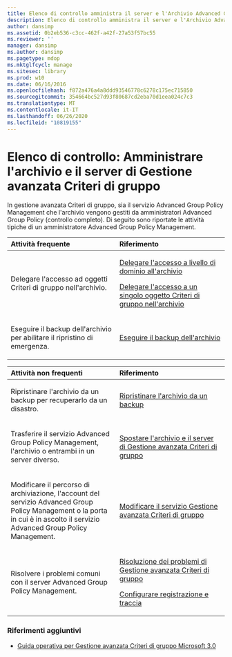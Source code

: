 ```yaml
---
title: Elenco di controllo amministra il server e l'Archivio Advanced Group Policy
description: Elenco di controllo amministra il server e l'Archivio Advanced Group Policy
author: dansimp
ms.assetid: 0b2eb536-c3cc-462f-a42f-27a53f57bc55
ms.reviewer: ''
manager: dansimp
ms.author: dansimp
ms.pagetype: mdop
ms.mktglfcycl: manage
ms.sitesec: library
ms.prod: w10
ms.date: 06/16/2016
ms.openlocfilehash: f872a476a4a8ddd93546778c6278c175ec715850
ms.sourcegitcommit: 354664bc527d93f80687cd2eba70d1eea024c7c3
ms.translationtype: MT
ms.contentlocale: it-IT
ms.lasthandoff: 06/26/2020
ms.locfileid: "10819155"
---
```

# Elenco di controllo: Amministrare l'archivio e il server di Gestione avanzata Criteri di gruppo


In gestione avanzata Criteri di gruppo, sia il servizio Advanced Group Policy Management che l'archivio vengono gestiti da amministratori Advanced Group Policy (controllo completo). Di seguito sono riportate le attività tipiche di un amministratore Advanced Group Policy Management.

<table>
<colgroup>
<col width="50%" />
<col width="50%" />
</colgroup>
<thead>
<tr class="header">
<th align="left">Attività frequente</th>
<th align="left">Riferimento</th>
</tr>
</thead>
<tbody>
<tr class="odd">
<td align="left"><p>Delegare l'accesso ad oggetti Criteri di gruppo nell'archivio.</p></td>
<td align="left"><p><a href="delegate-domain-level-access-to-the-archive-agpm30ops.md" data-raw-source="[Delegate Domain-Level Access to the Archive](delegate-domain-level-access-to-the-archive-agpm30ops.md)">Delegare l'accesso a livello di dominio all'archivio</a></p>
<p><a href="delegate-access-to-an-individual-gpo-in-the-archive-agpm30ops.md" data-raw-source="[Delegate Access to an Individual GPO in the Archive](delegate-access-to-an-individual-gpo-in-the-archive-agpm30ops.md)">Delegare l'accesso a un singolo oggetto Criteri di gruppo nell'archivio</a></p></td>
</tr>
<tr class="even">
<td align="left"><p>Eseguire il backup dell'archivio per abilitare il ripristino di emergenza.</p></td>
<td align="left"><p><a href="back-up-the-archive.md" data-raw-source="[Back Up the Archive](back-up-the-archive.md)">Eseguire il backup dell'archivio</a></p></td>
</tr>
</tbody>
</table>

 

<table>
<colgroup>
<col width="50%" />
<col width="50%" />
</colgroup>
<thead>
<tr class="header">
<th align="left">Attività non frequenti</th>
<th align="left">Riferimento</th>
</tr>
</thead>
<tbody>
<tr class="odd">
<td align="left"><p>Ripristinare l'archivio da un backup per recuperarlo da un disastro.</p></td>
<td align="left"><p><a href="restore-the-archive-from-a-backup.md" data-raw-source="[Restore the Archive from a Backup](restore-the-archive-from-a-backup.md)">Ripristinare l'archivio da un backup</a></p></td>
</tr>
<tr class="even">
<td align="left"><p>Trasferire il servizio Advanced Group Policy Management, l'archivio o entrambi in un server diverso.</p></td>
<td align="left"><p><a href="move-the-agpm-server-and-the-archive.md" data-raw-source="[Move the AGPM Server and the Archive](move-the-agpm-server-and-the-archive.md)">Spostare l'archivio e il server di Gestione avanzata Criteri di gruppo</a></p></td>
</tr>
<tr class="odd">
<td align="left"><p>Modificare il percorso di archiviazione, l'account del servizio Advanced Group Policy Management o la porta in cui è in ascolto il servizio Advanced Group Policy Management.</p></td>
<td align="left"><p><a href="modify-the-agpm-service-agpm30ops.md" data-raw-source="[Modify the AGPM Service](modify-the-agpm-service-agpm30ops.md)">Modificare il servizio Gestione avanzata Criteri di gruppo</a></p></td>
</tr>
<tr class="even">
<td align="left"><p>Risolvere i problemi comuni con il server Advanced Group Policy Management.</p></td>
<td align="left"><p><a href="troubleshooting-advanced-group-policy-management-agpm30ops.md" data-raw-source="[Troubleshooting Advanced Group Policy Management](troubleshooting-advanced-group-policy-management-agpm30ops.md)">Risoluzione dei problemi di Gestione avanzata Criteri di gruppo</a></p>
<p><a href="configure-logging-and-tracing-agpm30ops.md" data-raw-source="[Configure Logging and Tracing](configure-logging-and-tracing-agpm30ops.md)">Configurare registrazione e traccia</a></p></td>
</tr>
</tbody>
</table>

 

### Riferimenti aggiuntivi

-   [Guida operativa per Gestione avanzata Criteri di gruppo Microsoft 3.0](operations-guide-for-microsoft-advanced-group-policy-management-30-agpm30ops.md)

 

 





